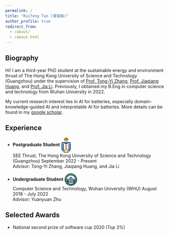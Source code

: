 ```yaml
---
permalink: /
title: "Ruifeng Tan (谭瑞锋)"
author_profile: true
redirect_from: 
  - /about/
  - /about.html
---
```


## Biography

Hi! I am a third-year PhD student at the sustainable energy and environment thrust of The Hong Kong University of Science and Technology (Guangzhou) under the supervision of [Prof. Tong-Yi Zhang](https://facultyprofiles.hkust-gz.edu.cn/faculty-personal-page/ZHANG-Tongyi/mezhangt), [Prof. Jiaqiang Huang](https://seejhuang.people.ust.hk/), and [Prof. Jia Li](https://sites.google.com/view/lijia). Previously, I obtained my B.Eng in computer science and technology from Wuhan University in 2022. 

My current research interest lies in AI for batteries, especially domain-knowledge-guided AI and interpretable AI for batteries. More details can be found in my [google scholar](https://scholar.google.com/citations?hl=zh-CN&view_op=list_works&gmla=AC6lMd8PIH28jI9lFlL_C9WwIrKkPBVFLJ4Q4yxwypYTF9x3S1TySXmdp1jXnovKUUB0Hef-DqMoRood9idOPGrsI-ZUPl0&user=XAGG2pIAAAAJ).



## Experience

- **Postgraduate Student**  <img src="../images/HKUSTGZ.png" alt="HKUSTGZ Logo" width="32" style="vertical-align: middle;"/>  
  SEE Thrust, The Hong Kong University of Science and Technology (Guangzhou) 
  September 2022 - Present    
  Advisor: Tong-Yi Zhang, Jiaqiang Huang, and Jia Li


- **Undergraduate Student**  <img src="../images/WHU.png" alt="WHU Logo" width="40" style="vertical-align: middle;"/>  
  Computer Science and Technology, Wuhan University (WHU) 
  August 2018 - July 2022    
  Advisor: Yuanyuan Zhu





## Selected Awards

- National second prize of software cup 2020 (Top 3%) 
